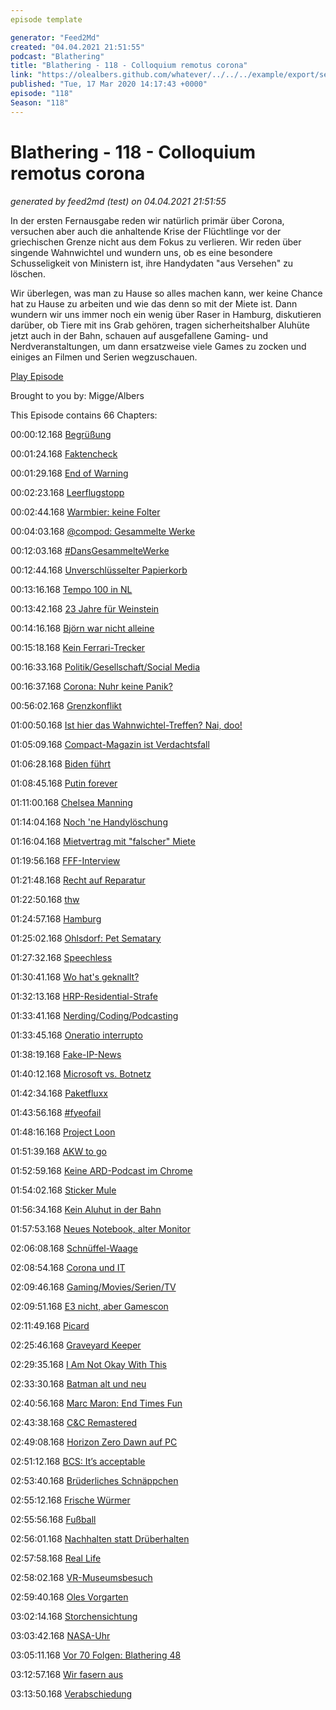 ```yaml
---
episode template

generator: "Feed2Md"
created: "04.04.2021 21:51:55"
podcast: "Blathering"
title: "Blathering - 118 - Colloquium remotus corona"
link: "https://olealbers.github.com/whatever/../../../example/export/seasons/5/2020/3/Blathering - 118 - Colloquium remotus corona.md"
published: "Tue, 17 Mar 2020 14:17:43 +0000"
episode: "118"
Season: "118"
---
```


# Blathering - 118 - Colloquium remotus corona
_generated by feed2md (test) on 04.04.2021 21:51:55_

In der ersten Fernausgabe reden wir natürlich primär über Corona, versuchen aber auch die anhaltende Krise der Flüchtlinge vor der griechischen Grenze nicht aus dem Fokus zu verlieren. Wir reden über singende Wahnwichtel und wundern uns, ob es eine besondere Schusseligkeit von Ministern ist, ihre Handydaten "aus Versehen" zu löschen.

Wir überlegen, was man zu Hause so alles machen kann, wer keine Chance hat zu Hause zu arbeiten und wie das denn so mit der Miete ist. Dann wundern wir uns immer noch ein wenig über Raser in Hamburg, diskutieren darüber, ob Tiere mit ins Grab gehören, tragen sicherheitshalber Aluhüte jetzt auch in der Bahn, schauen auf ausgefallene Gaming- und Nerdveranstaltungen, um dann ersatzweise viele Games zu zocken und einiges an Filmen und Serien wegzuschauen.

[Play Episode](https://www.blathering.de/podlove/file/1155/s/feed/c/mp3/blathering_118.mp3)

Brought to you by: Migge/Albers

This Episode contains 66 Chapters:


00:00:12.168 [Begrüßung]()

00:01:24.168 [Faktencheck]()

00:01:29.168 [End of Warning](https://www.zdnet.de/88377631/google-warnt-nicht-laenger-vor-microsoft-browser-edge/)

00:02:23.168 [Leerflugstopp](https://www.theguardian.com/business/2020/mar/10/eu-airlines-ghost-flights-coronavirus-fightback-airport-landing-rules-empty-planes)

00:02:44.168 [Warmbier: keine Folter](https://www.tagesschau.de/investigativ/ndr/nordkorea-warmbier-105.html)

00:04:03.168 [@compod: Gesammelte Werke](https://twitter.com/search?q=(from%3Acompod)%20(%40blathering_pod)%20until%3A2020-03-17%20since%3A2020-03-10&src=typed_query&f=live)

00:12:03.168 [#DansGesammelteWerke](https://twitter.com/search?q=(from%3Aevildanwallace)%20(%40blathering_pod)%20until%3A2020-03-17%20since%3A2020-03-10&src=typed_query&f=live)

00:12:44.168 [Unverschlüsselter Papierkorb](https://www.neues-deutschland.de/artikel/1134077.rechter-terror-neonazi-festplatte-war-unverschluesselt.html)

00:13:16.168 [Tempo 100 in NL](https://www.derstandard.at/story/2000115650482/niederlande-fuehren-tempo-100-auf-autobahnen-ein)

00:13:42.168 [23 Jahre für Weinstein](https://www.rnd.de/panorama/nach-urteil-in-new-york-nun-auch-weinstein-anklage-in-los-angeles-GFFBP7SJDSTXBHT2V6D2E675ZY.html)

00:14:16.168 [Björn war nicht alleine](https://twitter.com/HobbyQS/status/1238137259431469056)

00:15:18.168 [Kein Ferrari-Trecker](https://pluspora.com/posts/3177992#2fd7ea60476601385042005056264835)

00:16:33.168 [Politik/Gesellschaft/Social Media]()

00:16:37.168 [Corona: Nuhr keine Panik?](https://www.t-online.de/nachrichten/panorama/id_87525436/coronavirus-ischgl-war-virus-drehscheibe-in-europa.html)

00:56:02.168 [Grenzkonflikt](https://www.deutschlandfunk.de/der-tag-wenn-schulen-schliessen.3415.de.html?dram:article_id=472450)

01:00:50.168 [Ist hier das Wahnwichtel-Treffen? Nai, doo!](https://www.musikexpress.de/xavier-naidoo-gewinnt-das-goldene-brett-2014-153157/)

01:05:09.168 [Compact-Magazin ist Verdachtsfall](https://taz.de/AfD-Fluegel-ist-rechtsextrem/!5667641/)

01:06:28.168 [Biden führt](https://taz.de/Vorwahlen-in-den-USA/!5671265/)

01:08:45.168 [Putin forever](https://www.deutschlandfunk.de/der-tag-italien-leben-im-ausnahmezustand.3415.de.html?dram:article_id=472177)

01:11:00.168 [Chelsea Manning](https://www.heise.de/newsticker/meldung/Chelsea-Manning-kommt-frei-muss-aber-hohe-Strafe-zahlen-4682126.html)

01:14:04.168 [Noch 'ne Handylöschung](https://www.tagesschau.de/inland/scheuer-handydaten-geloescht-101.html)

01:16:04.168 [Mietvertrag mit "falscher" Miete](https://twitter.com/LegalizeYou/status/1238199886039916545)

01:19:56.168 [FFF-Interview](https://www.general-anzeiger-bonn.de/news/politik/deutschland/die-klimakrise-macht-menschen-krank_aid-49549225)

01:21:48.168 [Recht auf Reparatur](https://www.golem.de/news/eu-kommission-industrie-wettert-gegen-recht-auf-reparatur-von-elektronik-2003-147186.html)

01:22:50.168 [thw](https://www.ccc.de/en/updates/2020/so-long-and-thanks-for-all-the-fish)

01:24:57.168 [Hamburg]()

01:25:02.168 [Ohlsdorf: Pet Sematary](https://hamburg1.de/nachrichten/44166/Mensch_Tier_Bestattungen_in_Ohlsdorf.html)

01:27:32.168 [Speechless](https://www.presseportal.de/blaulicht/pm/6337/4545048)

01:30:41.168 [Wo hat's geknallt?](https://fragdenstaat.de/anfrage/geodaten-zu-verkehrsunfallen-in-hamburg-im-jahre-2019/#nachricht-470737)

01:32:13.168 [HRP-Residential-Strafe](https://hamburg1.de/nachrichten/44192/Vorgehen_gegen_Wohnungsspekulanten.html)

01:33:41.168 [Nerding/Coding/Podcasting]()

01:33:45.168 [Oneratio interrupto](https://twitter.com/tmigge/status/1237687316984053761)

01:38:19.168 [Fake-IP-News](https://twitter.com/disastrid/status/1238098196183777282)

01:40:12.168 [Microsoft vs. Botnetz](https://www.zdnet.de/88377751/microsoft-setzt-groesstes-spam-botnet-necurs-ausser-gefecht/)

01:42:34.168 [Paketfluxx](https://www.golem.de/news/paketfuxx-mit-der-annahme-von-paketen-geld-verdienen-2003-147142.html)

01:43:56.168 [#fyeofail](https://twitter.com/tmigge/status/1237372287747264512)

01:48:16.168 [Project Loon](https://twitter.com/stammtischphilo/status/1238080236375412737)

01:51:39.168 [AKW to go](https://www.golem.de/news/energie-us-militaer-laesst-mobiles-atomkraftwerk-entwickeln-2003-147149.html)

01:52:59.168 [Keine ARD-Podcast im Chrome](https://www.golem.de/news/google-chrome-ard-podcast-bleibt-stumm-2003-147152.html)

01:54:02.168 [Sticker Mule](https://twitter.com/tmigge/status/1237644686917095424)

01:56:34.168 [Kein Aluhut in der Bahn](https://www.golem.de/news/faraday-scher-kaefig-bahn-testet-funkdurchlaessige-fenster-statt-repeatern-2003-147177.html)

01:57:53.168 [Neues Notebook, alter Monitor](https://www.prad.de/testberichte/test-monitor-dell-u2713hm/)

02:06:08.168 [Schnüffel-Waage](https://www.amazon.de/K%C3%B6rperfettwaage-Personenwaage-K%C3%B6rperwaage-Technologie-K%C3%B6rperfettanalyse/dp/B07B1T5LW1)

02:08:54.168 [Corona und IT](https://www.golem.de/news/coronavirus-wearables-im-apple-store-nur-noch-begrenzt-testbar-2003-147191.html)

02:09:46.168 [Gaming/Movies/Serien/TV]()

02:09:51.168 [E3 nicht, aber Gamescon](https://www.golem.de/news/coronavirus-spielemesse-e3-2020-faellt-aus-2003-147189.html)

02:11:49.168 [Picard](https://memory-alpha.fandom.com/wiki/Noranium_hydride)

02:25:46.168 [Graveyard Keeper](https://twitter.com/stammtischphilo/status/1238529258743570440)

02:29:35.168 [I Am Not Okay With This](https://twitter.com/stammtischphilo/status/1237782904266272768)

02:33:30.168 [Batman alt und neu](https://de.wikipedia.org/wiki/Batman_(Film))

02:40:56.168 [Marc Maron: End Times Fun](https://www.youtube.com/watch?v=PdgrEGFu44E)

02:43:38.168 [C&C Remastered](https://www.youtube.com/watch?v=9iMfypQj3k0)

02:49:08.168 [Horizon Zero Dawn auf PC](https://www.golem.de/news/sony-horizon-zero-dawn-erscheint-fuer-pc-2003-147164.html)

02:51:12.168 [BCS: It’s acceptable](https://www.youtube.com/watch?v=GtvYlgVyyAs)

02:53:40.168 [Brüderliches Schnäppchen](https://store.playstation.com/de-de/product/EP4040-CUSA02305_00-BROTHERSLICENSE4)

02:55:12.168 [Frische Würmer](https://www.youtube.com/watch?v=GrWXm4lUy5E)

02:55:56.168 [Fußball]()

02:56:01.168 [Nachhalten statt Drüberhalten](https://www.fcstpauli.com/news/nachhaltige-produktionsbedingungen-des-fcsp-merchandising-in-indien/)

02:57:58.168 [Real Life]()

02:58:02.168 [VR-Museumsbesuch](https://my.matterport.com/show/?m=hBHxitqeRM4)

02:59:40.168 [Oles Vorgarten](https://twitter.com/stammtischphilo/status/1239517902602153984)

03:02:14.168 [Storchensichtung](https://twitter.com/stammtischphilo/status/1238830532961734663)

03:03:42.168 [NASA-Uhr](https://twitter.com/stammtischphilo/status/1238428305877073920)

03:05:11.168 [Vor 70 Folgen: Blathering 48](https://www.blathering.de/2018/04/blathering-048-access-denied/)

03:12:57.168 [Wir fasern aus]()

03:13:50.168 [Verabschiedung]()


